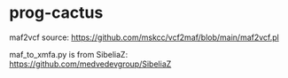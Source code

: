 # prog-cactus

maf2vcf source: https://github.com/mskcc/vcf2maf/blob/main/maf2vcf.pl

maf_to_xmfa.py is from SibeliaZ: https://github.com/medvedevgroup/SibeliaZ
